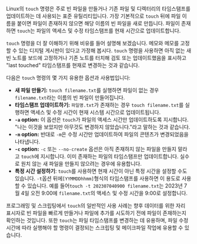 Linux의 `touch` 명령은 주로 빈 파일을 만들거나 기존 파일 및 디렉터리의 타임스탬프를 업데이트하는 데 사용되는 표준 유틸리티입니다. 가장 기본적으로 `touch` 뒤에 파일 이름을 붙이면 파일이 존재하지 않으면 해당 이름의 빈 파일을 새로 만듭니다. 파일이 존재하면 `touch`는 파일의 액세스 및 수정 타임스탬프를 현재 시간으로 업데이트합니다.

`touch` 명령을 더 잘 이해하기 위해 비유를 들어 설명해 보겠습니다. 메모와 메모를 고정할 수 있는 디지털 게시판이 있다고 가정해 봅시다. `touch` 명령을 사용하면 아직 없는 새 빈 노트를 보드에 고정하거나 기존 노트를 터치해 검토 또는 업데이트했음을 표시하고 "last touched" 타임스탬프를 현재로 변경하는 것과 같습니다.

다음은 `touch` 명령의 몇 가지 유용한 옵션과 사용법입니다:

- **새 파일 만들기:** `touch filename.txt`를 실행하면 파일이 없는 경우 `filename.txt`라는 이름의 빈 파일이 만들어집니다.
- **타임스탬프 업데이트하기:** `파일명.txt`가 존재하는 경우 `touch filename.txt`를 실행하면 액세스 및 수정 시간이 현재 시스템 시간으로 업데이트됩니다.
- **`-a` option:** 이 옵션은 `touch`가 파일의 액세스 시간만 업데이트하도록 지시합니다. "나는 이것을 보았지만 아무것도 변경하지 않았습니다."라고 말하는 것과 같습니다.
- **`-m` option:** 반대로 `-m`은 수정 시간만 업데이트하여 파일의 콘텐츠가 변경되었음을 나타냅니다.
- **`-c` option:** `-c` 또는 `--no-create` 옵션은 아직 존재하지 않는 파일을 만들지 말라고 `touch`에 지시합니다. 이미 존재하는 파일의 타임스탬프만 업데이트합니다. 실수로 원치 않는 새 파일을 만들지 않으려는 경우에 유용합니다.
- **특정 시간 설정하기**: `touch`를 사용하면 현재 시간이 아닌 특정 시간을 설정할 수도 있습니다. `-t`옵션 뒤에`[YYMMDDhhmm]`형식의 타임스탬프를 사용하면 이 용도로 사용할 수 있습니다. 예를 들어`touch -t 202307040900 filename.txt`는 2023년 7월 4일 오전 9:00에 `filename.txt`의 액세스 및 수정 시간을 9:00로 설정합니다.

프로그래밍 및 스크립팅에서 `touch`의 일반적인 사용 사례는 향후 데이터를 위한 자리 표시자로 빈 파일을 빠르게 만들거나 파일에 추가를 시도하기 전에 파일이 존재하는지 확인하는 것입니다. 또한 `touch`는 파일 타임스탬프를 변경하는 데 유용하며, 파일 수정 시간에 따라 실행해야 할 명령이 결정되는 스크립팅 및 메이크파일 작업에 유용할 수 있습니다.

